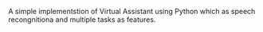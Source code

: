 A simple implementstion of Virtual Assistant using Python which as speech recongnitiona and multiple tasks as features.





